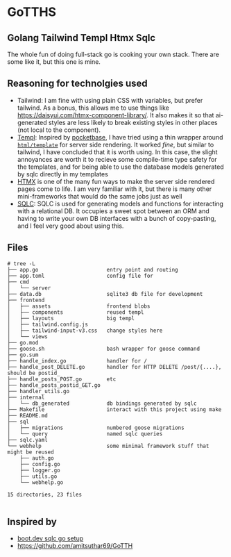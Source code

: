 # GoTTHS
## Golang Tailwind Templ Htmx Sqlc

The whole fun of doing full-stack go is cooking your own stack. There are some like it, but this one is mine. 

## Reasoning for technolgies used

- Tailwind: I am fine with using plain CSS with variables, but prefer tailwind. As a bonus, this allows me to use things like https://daisyui.com/htmx-component-library/. It also makes it so that ai-generated styles are less likely to break existing styles in other places (not local to the component).
- [Templ](https://templ.guide/): Inspired by [pocketbase](https://pocketbase.io/), I have tried using a thin wrapper around [`html/template`](https://pkg.go.dev/html/template) for server side rendering. It worked *fine*, but similar to tailwind, I have concluded that it is worth using. In this case, the slight annoyances are worth it to recieve some compile-time type safety for the templates, and for being able to use the database models generated by sqlc directly in my templates
- [HTMX](https://htmx.org/) is one of the many fun ways to make the server side rendered pages come to life. I am very familiar with it, but there is many other mini-frameworks that would do the same jobs just as well
- [SQLC](https://github.com/sqlc-dev/sqlc): SQLC is used for generating models and functions for interacting with a relational DB. It occupies a sweet spot between an ORM and having to write your own DB interfaces with a bunch of copy-pasting, and I feel very good about using this.

## Files

```
# tree -L
├── app.go                      entry point and routing
├── app.toml                    config file for 
├── cmd
│   └── server                  
├── data.db                     sqlite3 db file for development
├── frontend
│   ├── assets                  frontend blobs
│   ├── components              reused templ 
│   ├── layouts                 big templ 
│   ├── tailwind.config.js      
│   ├── tailwind-input-v3.css   change styles here
│   └── views
├── go.mod
├── goose.sh                    bash wrapper for goose command
├── go.sum
├── handle_index.go             handler for /
├── handle_post_DELETE.go       handler for HTTP DELETE /post/{....}, should be postid_
├── handle_posts_POST.go        etc
├── handle_posts_postid_GET.go
├── handler_utils.go
├── internal
│   └── db_generated            db bindings generated by sqlc
├── Makefile                    interact with this project using make
├── README.md
├── sql
│   ├── migrations              numbered goose migrations
│   └── query                   named sqlc queries
├── sqlc.yaml
└── webhelp                     some minimal framework stuff that might be reused
    ├── auth.go
    ├── config.go
    ├── logger.go
    ├── utils.go
    └── webhelp.go

15 directories, 23 files


```

## Inspired by 

- [boot.dev sqlc go setup](https://www.youtube.com/watch?v=dpXhDzgUSe4)
- https://github.com/amitsuthar69/GoTTH

